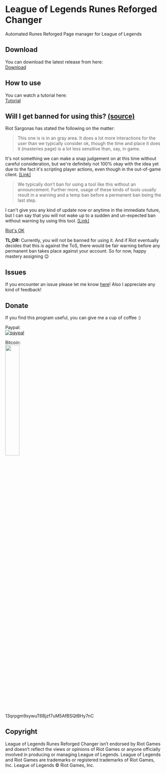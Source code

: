 # League of Legends Runes Reforged Changer
Automated Runes Reforged Page manager for League of Legends

## Download

You can download the latest release from here:   
[Download](https://github.com/pinguluk/League-Of-Legends-Runes-Reforged-Changer/releases)

## How to use

You can watch a tutorial here:   
[Tutorial](https://www.youtube.com/watch?v=t49nLqvfyPg)

## Will I get banned for using this? [(source)](https://github.com/dewster/lol-mastery-manager-new-client)

Riot Sargonas has stated the following on the matter:



>This one is is in an gray area. It does a lot more interactions for the user than we typically consider ok, though the time and place it does it (masteries page) is a lot less sensitive than, say, in game.

It's not something we can make a snap judgement on at this time without careful consideration, but we're definitely not 100% okay with the idea yet due to the fact it's scripting player actions, even though in the out-of-game client. [[Link]](https://www.reddit.com/r/leagueoflegends/comments/3oeb8q/just_made_a_tool_for_automatically_creating/cvx7hm3)



>We typically don't ban for using a tool like this without an announcement. Further more, usage of these kinds of tools usually result in a warning and a temp ban before a permanent ban being the last step.

I can't give you any kind of update now or anytime in the immediate future, but I can say that you will not wake up to a sudden and un-expected ban without warning by using this tool. [[Link]](https://www.reddit.com/r/leagueoflegends/comments/3oeb8q/just_made_a_tool_for_automatically_creating/cw03o71)

[Riot's OK](https://imgur.com/3c28Ofm)


**TL;DR:** Currently, you will not be banned for using it. And if Riot eventually decides that this *is* against the ToS, there would be fair warning before any permanent ban takes place against your account. So for now, happy mastery assigning :wink:


## Issues
If you encounter an issue please let me know [here](https://github.com/pinguluk/League-Of-Legends-Runes-Reforged-Changer/issues)! Also I appreciate any kind of feedback!

## Donate
If you find this program useful, you can give me a cup of coffee :)  

  Paypal:  
  [![paypal](https://www.paypalobjects.com/en_US/i/btn/btn_donateCC_LG.gif)](https://www.paypal.me/pinguluk)
     
  Bitcoin:   
  <img src="https://i.imgur.com/rbFCtBf.jpg" width="30%">   
  13qrpgm9sywuT6Bjzf7uM5AfBSQtBHy7nC

## Copyright

League of Legends Runes Reforged Changer isn’t endorsed by Riot Games and doesn’t reflect the views or opinions of Riot Games or anyone officially involved in producing or managing League of Legends. League of Legends and Riot Games are trademarks or registered trademarks of Riot Games, Inc. League of Legends © Riot Games, Inc.
